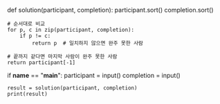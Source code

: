 def solution(participant, completion):
    participant.sort()
    completion.sort()
    
    # 순서대로 비교
    for p, c in zip(participant, completion):
        if p != c:
            return p  # 일치하지 않으면 완주 못한 사람
    
    # 끝까지 같다면 마지막 사람이 완주 못한 사람
    return participant[-1]

if __name__ == "__main__":
    participant = input()
    completion = input()
    
    result = solution(participant, completion)
    print(result)
